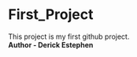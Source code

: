 # First_Project
This project is my first github project.<BR>
<strong>Author - Derick Estephen</strong> 
